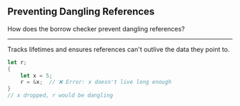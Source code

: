## Preventing Dangling References

How does the borrow checker prevent dangling references?

---

Tracks lifetimes and ensures references can't outlive the data they point to.

```rust
let r;
{
    let x = 5;
    r = &x;  // ❌ Error: x doesn't live long enough
}
// x dropped, r would be dangling
```

